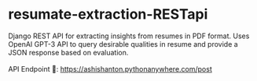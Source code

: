 # resumate-extraction-RESTapi
Django REST API for extracting insights from resumes in PDF format. Uses OpenAI GPT-3 API to query desirable qualities in resume and provide a JSON response based on evaluation. <br><br>
API Endpoint 🚀: https://ashishanton.pythonanywhere.com/post



